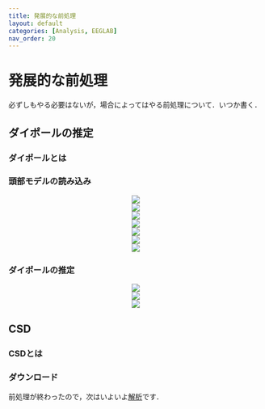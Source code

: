 ```yaml
---
title: 発展的な前処理
layout: default
categories: [Analysis, EEGLAB]
nav_order: 20
---
```


# 発展的な前処理
必ずしもやる必要はないが，場合によってはやる前処理について．いつか書く．

## ダイポールの推定
### ダイポールとは

### 頭部モデルの読み込み
<center><img src="../figures/dipole1.png"></center>
<center><img src="../figures/dipole2.png"></center>
<center><img src="../figures/dipole3.png"></center>
<center><img src="../figures/dipole4.png"></center>
<center><img src="../figures/dipole5.png"></center>
<center><img src="../figures/dipole6.png"></center>
<center><img src="../figures/dipole7.png"></center>

### ダイポールの推定
<center><img src="../figures/dipole8.png"></center>
<center><img src="../figures/dipole9.png"></center>
<center><img src="../figures/dipole10.png"></center>



## CSD
### CSDとは
### ダウンロード


前処理が終わったので，次はいよいよ[解析](./5analysis1.html)です．